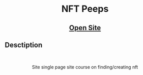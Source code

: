 <h1 align="center">NFT Peeps</h1>
<h2 align="center">

[Open Site](https://nft-peeps.vercel.app/)

</h2>

## Desctiption

<br>
<p align="center">
Site single page site course on finding/creating nft
</p>
